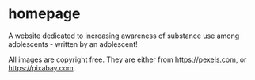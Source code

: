 # homepage

A website dedicated to increasing awareness of substance use among adolescents - written by an adolescent!

All images are copyright free. They are either from https://pexels.com, or https://pixabay.com.
